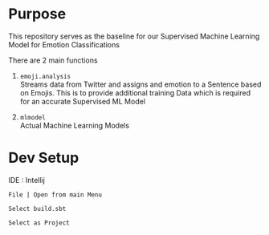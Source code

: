 # Purpose

This repository serves as the baseline for our Supervised Machine Learning Model for Emotion Classifications

There are 2 main functions
1) `emoji.analysis`   
Streams data from Twitter and assigns and emotion to a Sentence based on Emojis. 
This is to provide additional training Data which is required for an accurate Supervised ML Model

2) `mlmodel`  
Actual Machine Learning Models

# Dev Setup

IDE : Intellij

```.env
File | Open from main Menu
```

```.env
Select build.sbt

Select as Project
``` 